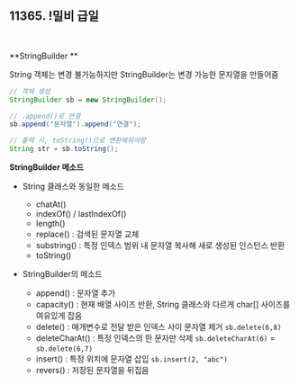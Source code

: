 ## 11365. !밀비 급일

​           

**StringBuilder **

String 객체는 변경 불가능하지만 StringBuilder는 변경 가능한 문자열을 만들어줌

```java
// 객체 생성
StringBuilder sb = new StringBuilder();

// .append()로 연결
sb.append("문자열").append("연결");

// 출력 시, toString()으로 변환해줘야함
String str = sb.toString();

```



**StringBuilder 메소드**

- String 클래스와 동일한 메소드
  - chatAt()
  - indexOf() / lastIndexOf()
  - length()
  - replace() : 검색된 문자열 교체
  - substring() : 특정 인덱스 범위 내 문자열 복사해 새로 생성된 인스턴스 반환
  - toString()



- StringBuilder의 메소드
  - append() : 문자열 추가
  - capacity() : 현재 배열 사이즈 반환, String 클래스와 다르게 char[] 사이즈를 여유있게 잡음
  - delete() : 매개변수로 전달 받은 인덱스 사이 문자열 제거 `sb.delete(6,8)`
  - deleteCharAt() : 특정 인덱스의 한 문자만 삭제 `sb.deleteCharAt(6)` = `sb.delete(6,7)`
  - insert() : 특정 위치에 문자열 삽입 `sb.insert(2, "abc")`
  - revers() : 저장된 문자열을 뒤집음